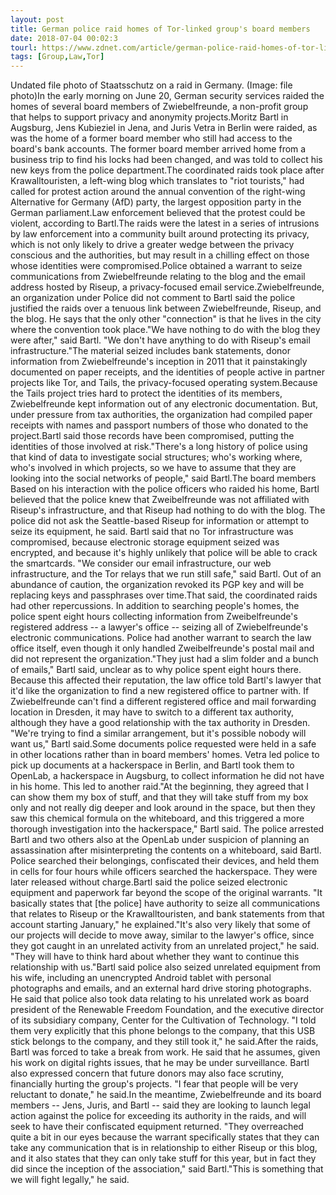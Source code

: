 ```yaml
---
layout: post
title: German police raid homes of Tor-linked group's board members
date: 2018-07-04 00:02:3
tourl: https://www.zdnet.com/article/german-police-raid-homes-of-tor-linked-groups-board-members/
tags: [Group,Law,Tor]
---
```

Undated file photo of Staatsschutz on a raid in Germany. (Image: file photo)In the early morning on June 20, German security services raided the homes of several board members of Zwiebelfreunde, a non-profit group that helps to support privacy and anonymity projects.Moritz Bartl in Augsburg, Jens Kubieziel in Jena, and Juris Vetra in Berlin were raided, as was the home of a former board member who still had access to the board's bank accounts. The former board member arrived home from a business trip to find his locks had been changed, and was told to collect his new keys from the police department.The coordinated raids took place after Krawalltouristen, a left-wing blog which translates to "riot tourists," had called for protest action around the annual convention of the right-wing Alternative for Germany (AfD) party, the largest opposition party in the German parliament.Law enforcement believed that the protest could be violent, according to Bartl.The raids were the latest in a series of intrusions by law enforcement into a community built around protecting its privacy, which is not only likely to drive a greater wedge between the privacy conscious and the authorities, but may result in a chilling effect on those whose identities were compromised.Police obtained a warrant to seize communications from Zwiebelfreunde relating to the blog and the email address hosted by Riseup, a privacy-focused email service.Zwiebelfreunde, an organization under Police did not comment to Bartl said the police justified the raids over a tenuous link between Zwiebelfreunde, Riseup, and the blog. He says that the only other "connection" is that he lives in the city where the convention took place."We have nothing to do with the blog they were after," said Bartl. "We don't have anything to do with Riseup's email infrastructure."The material seized includes bank statements, donor information from Zwiebelfreunde's inception in 2011 that it painstakingly documented on paper receipts, and the identities of people active in partner projects like Tor, and Tails, the privacy-focused operating system.Because the Tails project tries hard to protect the identities of its members, Zwiebelfreunde kept information out of any electronic documentation. But, under pressure from tax authorities, the organization had compiled paper receipts with names and passport numbers of those who donated to the project.Bartl said those records have been compromised, putting the identities of those involved at risk."There's a long history of police using that kind of data to investigate social structures; who's working where, who's involved in which projects, so we have to assume that they are looking into the social networks of people," said Bartl.The board members Based on his interaction with the police officers who raided his home, Bartl believed that the police knew that Zweibelfreunde was not affiliated with Riseup's infrastructure, and that Riseup had nothing to do with the blog. The police did not ask the Seattle-based Riseup for information or attempt to seize its equipment, he said. Bartl said that no Tor infrastructure was compromised, because electronic storage equipment seized was encrypted, and because it's highly unlikely that police will be able to crack the smartcards. "We consider our email infrastructure, our web infrastructure, and the Tor relays that we run still safe," said Bartl. Out of an abundance of caution, the organization revoked its PGP key and will be replacing keys and passphrases over time.That said, the coordinated raids had other repercussions. In addition to searching people's homes, the police spent eight hours collecting information from Zweibelfreunde's registered address -- a lawyer's office -- seizing all of Zwiebelfreunde's electronic communications. Police had another warrant to search the law office itself, even though it only handled Zweibelfreunde's postal mail and did not represent the organization."They just had a slim folder and a bunch of emails," Bartl said, unclear as to why police spent eight hours there. Because this affected their reputation, the law office told Bartl's lawyer that it'd like the organization to find a new registered office to partner with. If Zwiebelfreunde can't find a different registered office and mail forwarding location in Dresden, it may have to switch to a different tax authority, although they have a good relationship with the tax authority in Dresden. "We're trying to find a similar arrangement, but it's possible nobody will want us," Bartl said.Some documents police requested were held in a safe in other locations rather than in board members' homes. Vetra led police to pick up documents at a hackerspace in Berlin, and Bartl took them to OpenLab, a hackerspace in Augsburg, to collect information he did not have in his home. This led to another raid."At the beginning, they agreed that I can show them my box of stuff, and that they will take stuff from my box only and not really dig deeper and look around in the space, but then they saw this chemical formula on the whiteboard, and this triggered a more thorough investigation into the hackerspace," Bartl said. The police arrested Bartl and two others also at the OpenLab under suspicion of planning an assassination after misinterpreting the contents on a whiteboard, said Bartl. Police searched their belongings, confiscated their devices, and held them in cells for four hours while officers searched the hackerspace. They were later released without charge.Bartl said the police seized electronic equipment and paperwork far beyond the scope of the original warrants. "It basically states that [the police] have authority to seize all communications that relates to Riseup or the Krawalltouristen, and bank statements from that account starting January," he explained."It's also very likely that some of our projects will decide to move away, similar to the lawyer's office, since they got caught in an unrelated activity from an unrelated project," he said. "They will have to think hard about whether they want to continue this relationship with us."Bartl said police also seized unrelated equipment from his wife, including an unencrypted Android tablet with personal photographs and emails, and an external hard drive storing photographs. He said that police also took data relating to his unrelated work as board president of the Renewable Freedom Foundation, and the executive director of its subsidiary company, Center for the Cultivation of Technology. "I told them very explicitly that this phone belongs to the company, that this USB stick belongs to the company, and they still took it," he said.After the raids, Bartl was forced to take a break from work. He said that he assumes, given his work on digital rights issues, that he may be under surveillance. Bartl also expressed concern that future donors may also face scrutiny, financially hurting the group's projects. "I fear that people will be very reluctant to donate," he said.In the meantime, Zwiebelfreunde and its board members -- Jens, Juris, and Bartl -- said they are looking to launch legal action against the police for exceeding its authority in the raids, and will seek to have their confiscated equipment returned. "They overreached quite a bit in our eyes because the warrant specifically states that they can take any communication that is in relationship to either Riseup or this blog, and it also states that they can only take stuff for this year, but in fact they did since the inception of the association," said Bartl."This is something that we will fight legally," he said.